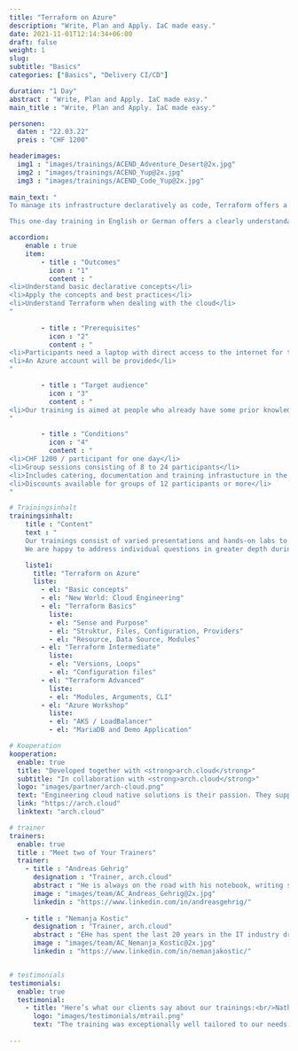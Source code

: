 ```yaml
---
title: "Terraform on Azure"
description: "Write, Plan and Apply. IaC made easy."
date: 2021-11-01T12:14:34+06:00
draft: false
weight: 1
slug: 
subtitle: "Basics"
categories: ["Basics", "Delivery CI/CD"]

duration: "1 Day"
abstract : "Write, Plan and Apply. IaC made easy."
main_title : "Write, Plan and Apply. IaC made easy."

personen: 
  daten : "22.03.22"
  preis : "CHF 1200"

headerimages:
  img1 : "images/trainings/ACEND_Adventure_Desert@2x.jpg"
  img2 : "images/trainings/ACEND_Yup@2x.jpg"
  img3 : "images/trainings/ACEND_Code_Yup@2x.jpg"
      
main_text: "
To manage its infrastructure declaratively as code, Terraform offers a wide range of functionality. The configuration files, which are typically stored in a Git repository, are used by Terraform as a single source of truth. These files are used, for example, to build infrastructure or to configure entire applications.\n\n

This one-day training in English or German offers a clearly understandable introduction to Terraform and a practical implementation part on Azure."

accordion:
    enable : true
    item:
        - title : "Outcomes"
          icon : "1"
          content : "
<li>Understand basic declarative concepts</li>
<li>Apply the concepts and best practices</li>
<li>Understand Terraform when dealing with the cloud</li>
"
 
        - title : "Prerequisites"
          icon : "2"
          content : "
<li>Participants need a laptop with direct access to the internet for the training</li>
<li>An Azure account will be provided</li>
"

        - title : "Target audience"
          icon : "3"
          content : "
<li>Our training is aimed at people who already have some prior knowledge of Kubernetes and Azure (knowing and using resource types)</li>
"

        - title : "Conditions"
          icon : "4"
          content : "
<li>CHF 1200 / participant for one day</li>
<li>Group sessions consisting of 8 to 24 participants</li>
<li>Includes catering, documentation and training infrastucture in the cloud</li>
<li>Discounts available for groups of 12 participants or more</li>
"

# Trainingsinhalt
trainingsinhalt: 
    title : "Content"
    text : "
    Our trainings consist of varied presentations and hands-on labs to convey their content in an exciting way.
    We are happy to address individual questions in greater depth during the training."

    liste1:
      title: "Terraform on Azure"
      liste:
        - el: "Basic concepts"
        - el: "New World: Cloud Engineering"
        - el: "Terraform Basics"
          liste:
          - el: "Sense and Purpose"
          - el: "Struktur, Files, Configuration, Providers"
          - el: "Resource, Data Source, Modules"
        - el: "Terraform Intermediate"
          liste:
          - el: "Versions, Loops"
          - el: "Configuration files"
        - el: "Terraform Advanced"
          liste:
          - el: "Modules, Arguments, CLI"
        - el: "Azure Workshop"
          liste:
          - el: "AKS / LoadBalancer"
          - el: "MariaDB and Demo Application"

# Kooperation
kooperation:
  enable: true
  title: "Developed together with <strong>arch.cloud</strong>"
  subtitle: "In collaboration with <strong>arch.cloud</strong>"
  logo: "images/partner/arch-cloud.png"
  text: "Engineering cloud native solutions is their passion. They support customers in the cloud transformation. Not only in architecture, infrastructure and software development, but also in the appropriate strategy and organization."
  link: "https://arch.cloud"
  linktext: "arch.cloud"

# trainer
trainers:
  enable: true
  title : "Meet two of Your Trainers"
  trainer:
    - title : "Andreas Gehrig"
      designation : "Trainer, arch.cloud"
      abstract : "He is always on the road with his notebook, writing software and designing cloud architectures."
      image : "images/team/AC_Andreas_Gehrig@2x.jpg"
      linkedin : "https://www.linkedin.com/in/andreasgehrig/"    
    
    - title : "Nemanja Kostic"
      designation : "Trainer, arch.cloud"
      abstract : "EHe has spent the last 20 years in the IT industry drinking coffee and pretending to know what he is doing."
      image : "images/team/AC_Nemanja_Kostic@2x.jpg"
      linkedin : "https://www.linkedin.com/in/nemanjakostic/"


# testimonials
testimonials:
  enable: true
  testimonial:
    - title: "Here’s what our clients say about our trainings:<br/>Nathanael Weber, Bern"
      logo: "images/testimonials/mtrail.png"
      text: "The training was exceptionally well tailored to our needs. The practical exercises were just difficult enough that more questions about Helm arose and were answered competently by the instructor. Many thanks acend for this experience!"
  
---
```

